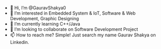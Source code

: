 - 👋 Hi, I’m @GauravShakya0
- 👀 I’m interested in Embedded System & IoT, Software & Web Development, Graphic Designing
- 🌱 I’m currently learning C++/Java
- 💞️ I’m looking to collaborate on Software Development Project
- 📫 How to reach me? Simple! Just search my name Gaurav Shakya on Linkedin.

<!---
GauravShakya0/GauravShakya0 is a ✨ special ✨ repository because its `README.md` (this file) appears on your GitHub profile.
You can click the Preview link to take a look at your changes.
--->
